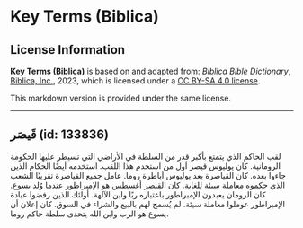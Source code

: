 # Key Terms (Biblica)

## License Information

**Key Terms (Biblica)** is based on and adapted from: _Biblica Bible Dictionary_, [Biblica, Inc.](https://www.biblica.com/), 2023, which is licensed under a [CC BY-SA 4.0 license](https://creativecommons.org/licenses/by-sa/4.0/legalcode.en).

This markdown version is provided under the same license.



--------------------------------

## قَيصَر (id: 133836)

لقب الحاكم الذي يتمتع بأكبر قدر من السلطة في الأراضي التي تسيطر عليها الحكومة الرومانية. كان يوليوس قيصر أول من استخدم هذا اللقب. استخدمه أيضًا الحكام الذين جاءوا بعده. كان القياصرة بعد يوليوس أباطرة روما. عامل جميع القياصرة تقريبًا الشعب الذي حكموه معاملة سيئة للغاية. كان القيصر أغسطس هو الإمبراطور عندما وُلد يسوع. كان الرومان يعبدون الإمبراطور باعتباره ربًا وابن الآلهة. أولئك الذين رفضوا عبادة الإمبراطور عوملوا معاملة سيئة. لم يُسمح لهم بالبيع والشراء في السوق. كان إعلان أن يسوع هو الرب وابن الله يتحدى سلطة حاكم روما.


